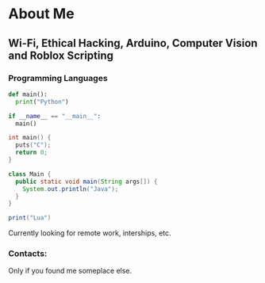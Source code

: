 # About Me

## Wi-Fi, Ethical Hacking, Arduino, Computer Vision and Roblox Scripting

### Programming Languages
```python
def main():
  print("Python")

if __name__ == "__main__":
  main()
```

```C
int main() {
  puts("C");
  return 0;
}
```
```java
class Main {
  public static void main(String args[]) {
    System.out.println("Java");
  }
}
```
```lua
print("Lua")
```

Currently looking for remote work, interships, etc.

### Contacts:
Only if you found me someplace else.
